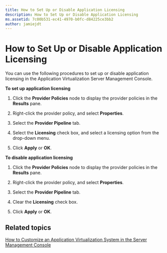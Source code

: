 ```yaml
---
title: How to Set Up or Disable Application Licensing
description: How to Set Up or Disable Application Licensing
ms.assetid: 7c00b531-ec41-4970-b0fc-d84225ce3bb2
author: jamiejdt
---
```


# How to Set Up or Disable Application Licensing


You can use the following procedures to set up or disable application licensing in the Application Virtualization Server Management Console.

**To set up application licensing**

1.  Click the **Provider Policies** node to display the provider policies in the **Results** pane.

2.  Right-click the provider policy, and select **Properties**.

3.  Select the **Provider Pipeline** tab.

4.  Select the **Licensing** check box, and select a licensing option from the drop-down menu.

5.  Click **Apply** or **OK**.

**To disable application licensing**

1.  Click the **Provider Policies** node to display the provider policies in the **Results** pane.

2.  Right-click the provider policy, and select **Properties**.

3.  Select the **Provider Pipeline** tab.

4.  Clear the **Licensing** check box.

5.  Click **Apply** or **OK**.

## Related topics


[How to Customize an Application Virtualization System in the Server Management Console](how-to-customize-an-application-virtualization-system-in-the-server-management-console.md)

 

 





